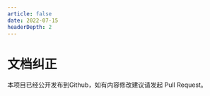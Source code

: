 ```yaml
---
article: false
date: 2022-07-15
headerDepth: 2
---
```


# 文档纠正

本项目已经公开发布到Github，如有内容修改建议请发起 Pull Request。